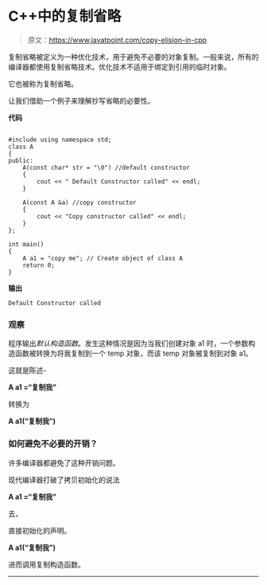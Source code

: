 # C++中的复制省略

> 原文：<https://www.javatpoint.com/copy-elision-in-cpp>

复制省略被定义为一种优化技术，用于避免不必要的对象复制。一般来说，所有的编译器都使用复制省略技术。优化技术不适用于绑定到引用的临时对象。

它也被称为复制省略。

让我们借助一个例子来理解抄写省略的必要性。

**代码**

```

#include using namespace std;
class A
{
public:	
	A(const char* str = "\0") //default constructor
	{
		cout << " Default Constructor called" << endl;
	}	

	A(const A &a) //copy constructor
	{
		cout << "Copy constructor called" << endl;
	}
};

int main()
{
	A a1 = "copy me"; // Create object of class A
	return 0;
} 
```

**输出**

```
Default Constructor called

```

### 观察

程序输出*默认构造函数*。发生这种情况是因为当我们创建对象 a1 时，一个参数构造函数被转换为将我复制到一个 temp 对象，而该 temp 对象被复制到对象 a1。

这就是陈述-

**A a1 =“复制我”**

转换为

**A a1(“复制我”)**

### 如何避免不必要的开销？

许多编译器都避免了这种开销问题。

现代编译器打破了拷贝初始化的说法

**A a1 =“复制我”**

去，

直接初始化的声明。

**A a1(“复制我”)**

进而调用复制构造函数。

* * *